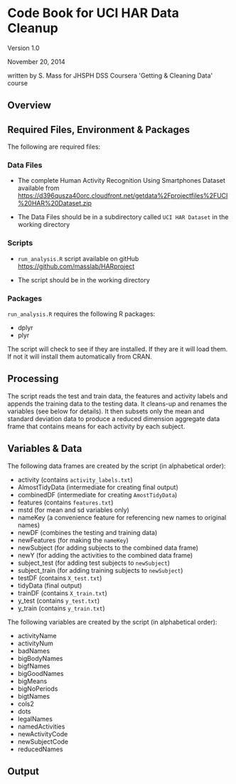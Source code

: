 # Code Book for UCI HAR Data Cleanup
Version 1.0

November 20, 2014

written by S. Mass for JHSPH DSS Coursera 'Getting & Cleaning Data' course

## Overview



## Required Files, Environment & Packages
The following are required files:

### Data Files
- The complete Human Activity Recognition Using Smartphones Dataset available from https://d396qusza40orc.cloudfront.net/getdata%2Fprojectfiles%2FUCI%20HAR%20Dataset.zip

- The Data Files should be in a subdirectory called `UCI HAR Dataset` in the working directory

### Scripts
- `run_analysis.R` script available on gitHub https://github.com/masslab/HARproject

- The script should be in the working directory

### Packages
`run_analysis.R` requires the following R packages:

- dplyr
- plyr

The script will check to see if they are installed.  If they are it will load them.  If not it will install them automatically from CRAN.


## Processing
The script reads the test and train data, the features and activity labels and appends the training data to the testing data.  It cleans-up and renames the variables (see below for details). It then subsets only the mean and standard deviation data to produce a reduced dimension aggregate data frame that contains means for each activity by each subject.


## Variables & Data
The following data frames are created by the script (in alphabetical order):

- activity (contains `activity_labels.txt`)
- AlmostTidyData (intermediate for creating final output)
- combinedDF (intermediate for creating `AmostTidyData`)
- features (contains `features.txt`)
- mstd (for mean and sd variables only)
- nameKey (a convenience feature for referencing new names to original names)
- newDF (combines the testing and training data)
- newFeatures (for making the `nameKey`)
- newSubject (for adding subjects to the combined data frame)
- newY (for adding the activities to the combined data frame)
- subject_test (for adding test subjects to `newSubject`)
- subject_train (for adding training subjects to `newSubject`)
- testDF (contains `X_test.txt`)
- tidyData (final output)
- trainDF (contains `X_train.txt`)
- y_test (contains `y_test.txt`)
- y_train (contains `y_train.txt`)

The following variables are created by the script (in alphabetical order):

- activityName
- activityNum
- badNames
- bigBodyNames
- bigfNames
- bigGoodNames
- bigMeans
- bigNoPeriods
- bigtNames
- cols2
- dots
- legalNames
- namedActivities
- newActivityCode
- newSubjectCode
- reducedNames


## Output
